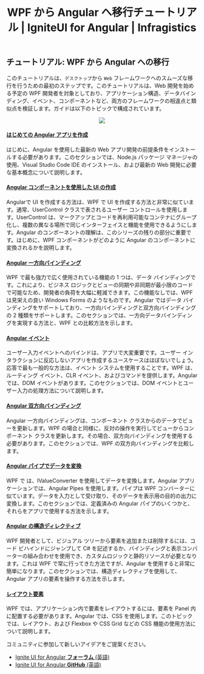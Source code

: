 ﻿---
title: WPF から Angular へ移行チュートリアル | IgniteUI for Angular | Infragistics
_description: Angular から WPF に切り替える方法を両フレームワークを比較しながら説明します。バインディング、イベント、コンポーネントなどの類似点を確認します。
_keywords: Angular ツール チュートリアル, igniteui for angular, インフラジスティックス
_language: ja
---

## チュートリアル: WPF から Angular への移行

このチュートリアルは、`デスクトップ`から `Web` フレームワークへのスムーズな移行を行うための最初のステップです。このチュートリアルは、Web 開発を始める予定の WPF 開発者を対象としており、アプリケーション構造、データバインディング、イベント、コンポーネントなど、両方のフレームワークの相違点と類似点を検証します。ガイドは以下のトピックで構成されています。

<p align="center">
    <img src="../../../images/general/wpf_to_angular_guide.png" style="vertical-align: middle;" />
</p>

#### [はじめての Angular アプリを作成](create_first_angular_app.md)

はじめに、Angular を使用した最新の Web アプリ開発の前提条件をインストールする必要があります。このセクションでは、Node.js パッケージ マネージャの使用、Visual Studio Code IDE のインストール、および最新の Web 開発に必要な基本概念について説明します。

#### [Angular コンポーネントを使用した UI の作成](create_ui_with_components.md)
Angularで UI を作成する方法は、WPF で UI を作成する方法と非常に似ています。通常、UserControl クラスで表されるユーザー コントロールを使用します。UserControl は、マークアップとコードを再利用可能なコンテナにグループ化し、複数の異なる場所で同じインターフェイスと機能を使用できるようにします。Angular のコンポーネントの理解は、このシリーズの残りの部分に重要です。はじめに、WPF コンポーネントがどのように Angular のコンポーネントに変換されるかを説明します。

#### [Angular 一方向バインディング](one_way_binding.md)

WPF で最も強力で広く使用されている機能の 1 つは、データ バインディングです。これにより、ビジネス ロジックとビューの同期や非同期が最小限のコードで可能なため、開発者の負荷を大幅に軽減できます。この機能なしでは、WPF は見栄えの良い Windows Forms のようなものです。Angular ではデータ バインディングをサポートしており、一方向バインディングと双方向バインディングの 2 種類をサポートします。このセクションでは、一方向データバインディングを実現する方法と、WPF との比較方法を示します。

#### [Angular イベント](angular_events.md)

ユーザー入力イベントへのバインドは、アプリで大変重要です。ユーザー インタラクションに反応しないアプリを作成するユースケースはほぼないでしょう。応答で最も一般的な方法は、イベント システムを使用することです。WPF は、ルーティング イベント、CLR イベント、およびコマンドを提供します。Angular では、DOM イベントがあります。このセクションでは、DOM イベントとユーザー入力の処理方法について説明します。

#### [Angular 双方向バインディング](two_way_binding.md)

Angular 一方向バインディングは、コンポーネント クラスからのデータでビューを更新します。WPF の場合と同様に、反対の操作を実行してビューからコンポーネント クラスを更新します。その場合、双方向バインディングを使用する必要があります。このセクションでは、WPF の双方向バインディングを比較します。

#### [Angular パイプでデータを変換](angular_pipes.md)

WPF で は、IValueConverter を使用してデータを変換します。Angular アプリケーションでは、Angular Pipes を使用します。パイプは WPF コンバーターに似ています。データを入力として受け取り、そのデータを表示用の目的の出力に変換します。このセクションでは、定義済みの Angular パイプのいくつかと、それらをアプリで使用する方法を示します。

#### [Angular の構造ディレクティブ](structural_directives.md)

WPF 開発者として、ビジュアル ツリーから要素を追加または削除するには、コード ビハインドにジャンプして C# を記述するか、バインディングと表示コンバーターの組み合わせを使用でき、カスタムロジックと静的リソースが必要となります。これは WPF で常に行ってきた方法ですが、Angular を使用すると非常に簡単になります。このセクションでは、構造ディレクティブを使用して、Angular アプリの要素を操作する方法を示します。

#### [レイアウト要素](layout.md)

WPF では、アプリケーション内で要素をレイアウトするには、要素を Panel 内に配置する必要があります。Angular では、CSS を使用します。このトピックでは、レイアウト、および Flexbox や CSS Grid などの CSS 機能の使用方法について説明します。 

<div class="divider--half"></div>
コミュニティに参加して新しいアイデアをご提案ください。

* [Ignite UI for Angular **フォーラム** (英語)](https://www.infragistics.com/community/forums/f/ignite-ui-for-angular)
* [Ignite UI for Angular **GitHub** (英語)](https://github.com/IgniteUI/igniteui-angular)